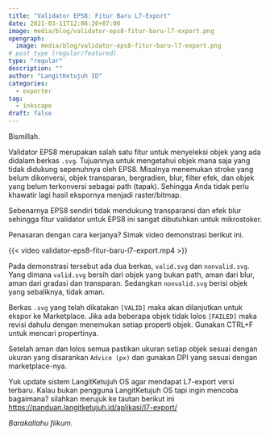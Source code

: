 ```yaml
---
title: "Validator EPS8: Fitur Baru L7-Export"
date: 2021-03-11T12:08:20+07:00
image: media/blog/validator-eps8-fitur-baru-l7-export.png
opengraph:
  image: media/blog/validator-eps8-fitur-baru-l7-export.png
# post type (regular/featured)
type: "regular"
description: ""
author: "LangitKetujuh ID"
categories:
  - exporter
tag:
  - inkscape
draft: false
---
```


Bismillah.

Validator EPS8 merupakan salah satu fitur untuk menyeleksi objek yang ada didalam berkas `.svg`. Tujuannya untuk mengetahui objek mana saja yang tidak didukung sepenuhnya oleh EPS8. Misalnya menemukan stroke yang belum dikonversi, objek transparan, bergradien, blur, filter efek, dan objek yang belum terkonversi sebagai path (tapak). Sehingga Anda tidak perlu khawatir lagi hasil ekspornya menjadi raster/bitmap.

Sebenarnya EPS8 sendiri tidak mendukung transparansi dan efek blur sehingga fitur validator untuk EPS8 ini sangat dibutuhkan untuk mikrostoker.

Penasaran dengan cara kerjanya? Simak video demonstrasi berikut ini.

{{< video validator-eps8-fitur-baru-l7-export.mp4 >}}

Pada demonstrasi tersebut ada dua berkas, `valid.svg` dan `nonvalid.svg`. Yang dimana `valid.svg` bersih dari objek yang bukan path, aman dari blur, aman dari gradasi dan transparan. Sedangkan `nonvalid.svg` berisi objek yang sebaliknya, tidak aman.

Berkas `.svg` yang telah dikatakan `[VALID]` maka akan dilanjutkan untuk ekspor ke Marketplace. Jika ada beberapa objek tidak lolos `[FAILED]` maka revisi dahulu dengan menemukan setiap properti objek. Gunakan CTRL+F untuk mencari propertinya.

Setelah aman dan lolos semua pastikan ukuran setiap objek sesuai dengan ukuran yang disarankan `Advice (px)` dan gunakan DPI yang sesuai dengan marketplace-nya.

Yuk update sistem LangitKetujuh OS agar mendapat L7-export versi terbaru. Kalau bukan pengguna LangitKetujuh OS tapi ingin mencoba bagaimana? silahkan merujuk ke tautan berikut ini https://panduan.langitketujuh.id/aplikasi/l7-export/

_Barakallahu fiikum._
